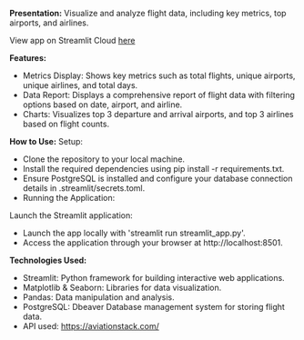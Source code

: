 
**Presentation:**
 Visualize and analyze flight data, including key metrics, top airports, and airlines.

View app on Streamlit Cloud [here](https://ikram-zakaria-capstone-projects-g3i2r0142is.streamlit.app/)

**Features:**
- Metrics Display: Shows key metrics such as total flights, unique airports, unique airlines, and total days.
- Data Report: Displays a comprehensive report of flight data with filtering options based on date, airport, and airline.
- Charts: Visualizes top 3 departure and arrival airports, and top 3 airlines based on flight counts.


**How to Use:**
Setup:
   - Clone the repository to your local machine.
   - Install the required dependencies using pip install -r requirements.txt.
   - Ensure PostgreSQL is installed and configure your database connection details in .streamlit/secrets.toml.
   - Running the Application:

Launch the Streamlit application:
   - Launch the app locally with 'streamlit run streamlit_app.py'.
   - Access the application through your browser at http://localhost:8501.



**Technologies Used:**
   - Streamlit: Python framework for building interactive web applications.
   - Matplotlib & Seaborn: Libraries for data visualization.
   - Pandas: Data manipulation and analysis.
   - PostgreSQL: Dbeaver Database management system for storing flight data.
   - API used: https://aviationstack.com/